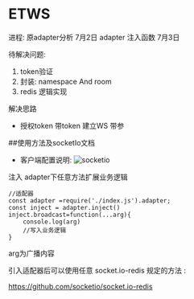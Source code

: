 # ETWS



进程:
原adapter分析 7月2日
adapter 注入函数  7月3日

待解决问题:
1. token验证
2. 封装: namespace And room
3. redis 逻辑实现



解决思路

* 授权token 带token 建立WS 带参



##使用方法及socketIo文档
* 客户端配置说明:
![socketio](./picture/socketio.png)

注入 adapter下任意方法扩展业务逻辑
```
//适配器
const adapter =require('./index.js').adapter;
const inject = adapter.inject()
inject.broadcast=function(...arg){
    console.log(arg)
    //写入业务逻辑
}
```
arg为广播内容

引入适配器后可以使用任意 socket.io-redis 规定的方法 :

https://github.com/socketio/socket.io-redis


